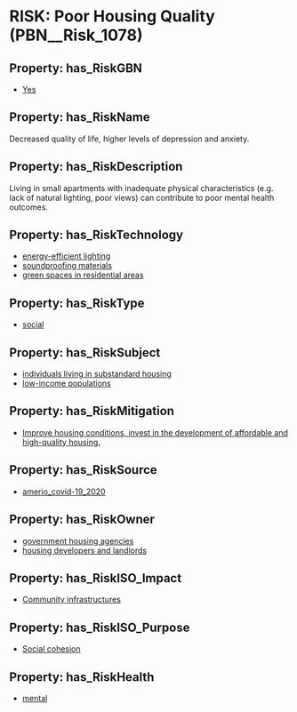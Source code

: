 # RISK: __Poor Housing Quality__ (PBN__Risk_1078)

## Property: has_RiskGBN

* [Yes](PBN__RiskGBN_1)

## Property: has_RiskName

Decreased quality of life, higher levels of depression and anxiety.

## Property: has_RiskDescription

Living in small apartments with inadequate physical characteristics (e.g. lack of natural lighting, poor views) can contribute to poor mental health outcomes.

## Property: has_RiskTechnology

* [energy-efficient lighting](PBN__Technology_118)
* [soundproofing materials](PBN__Technology_119)
* [green spaces in residential areas](PBN__Technology_120)

## Property: has_RiskType

* [social](PBN__RiskType_2)

## Property: has_RiskSubject

* [individuals living in substandard housing](PBN__Stakeholder_609)
* [low-income populations](PBN__Stakeholder_110)

## Property: has_RiskMitigation

* [Improve housing conditions, invest in the development of affordable and high-quality housing.](PBN__RiskMitigation_1524)

## Property: has_RiskSource

* [amerio_covid-19_2020](PBN__Article_254)

## Property: has_RiskOwner

* [government housing agencies](PBN__Stakeholder_610)
* [housing developers and landlords](PBN__Stakeholder_611)

## Property: has_RiskISO_Impact

* [Community infrastructures](PBN__RiskISO_Purpose_9)

## Property: has_RiskISO_Purpose

* [Social cohesion](PBN__RiskISO_Impact_5)

## Property: has_RiskHealth

* [mental](PBN__RiskHealth_1)

